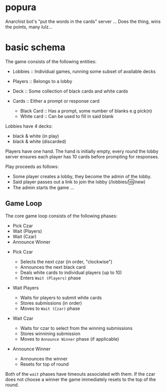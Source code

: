 # popura

Anarchist bot's "put the words in the cards" server ...
Does the thing, wins the points, many lulz...

# basic schema

The game consists of the following entities:

- Lobbies    :: Individual games, running some subset of available decks
- Players    :: Belongs to a lobby

- Deck :: Some collection of black cards and white cards

- Cards :: Either a prompt or response card
  - Black Card :: Has a prompt, some number of blanks e.g pick(n)
  - White card :: Can be used to fill in said blank

Lobbies have 4 decks:
  - black & white (in play)
  - black & white (discarded)

Players have one hand. The hand is initially empty, every round
the lobby server ensures each player has 10 cards before prompting
for responses.

Play proceeds as follows:

- Some player creates a lobby, they become the admin of the lobby.
- Said player passes out a link to join the lobby (/lobbies/:id:/new)
- The admin starts the game ...



## Game Loop

The core game loop consists of the following phases:

* Pick Czar
* Wait (Players)
* Wait (Czar)
* Announce Winner



- Pick Czar
  - Selects the next czar (in order, "clockwise")
  - Announces the next black card
  - Deals white cards to individual players (up to 10)
  - Enters `Wait (Players)` phase

- Wait Players
  - Waits for players to submit white cards
  - Stores submissions (in order)
  - Moves to `Wait (Czar)` phase

- Wait Czar
  - Waits for czar to select from the winning submissions
  - Stores winnining submission
  - Moves to `Announce Winner` phase (if applicable)

- Announce Winner
  - Announces the winner
  - Resets for top of round


Both of the `wait` phases have timeouts associated with them.
If the czar does not choose a winner the game immediately resets
to the top of the round.
